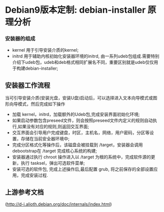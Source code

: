 # Debian9版本定制: debian-installer 原理分析

### 安装器的组成

-   kernel 用于引导安装介质的kernel;
-   initrd 用于辅助内核初始化安装器环境的initrd,
    由一系列udeb包组成.需要特别介绍下udeb包，udeb和deb格式相同扩展名不同，重要区别就是udeb仅仅用于构建debian-installer;

## 安装器工作流程

当可引导安装介质(安装光盘，安装U盘)启动后，可以选择进入文本向导模式或图形向导模式，然后完成如下操作

-   加载 kernel，initrd，加载额外的Udeb包,完成安装界面初始化环境;
-   如果启动参数包含preseed文件，则会按照preseed文件内定义的规则自动执行,如果没有对应的规则,则返回交互界面;
-   交互界面会引导用户完成键盘，时区，主机名，网络，用户密码，分区等设置，存储在当前安全器环境中;
-   完成分区格式化等操作后，该磁盘会被挂载到
    /target，安装器会调用debootstrap在 /target 完成核心系统的构建;
-   安装器通过执行 chroot 操作进入以 /target
    为根的系统中，完成软件源的更新，执行 tasksel，弹出可选软件菜单;
-   安装可选的软件包, 完成上述操作后,最后配置
    grub, 将之前保存的全部设置应用，完成安装过程.

## 上游参考文档

(http://d-i.alioth.debian.org/doc/internals/index.html)
